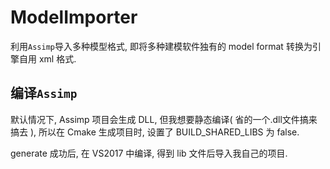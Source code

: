 # ModelImporter
利用`Assimp`导入多种模型格式, 即将多种建模软件独有的 model format 转换为引擎自用 xml 格式.

## 编译`Assimp`
默认情况下, Assimp 项目会生成 DLL, 但我想要静态编译( 省的一个.dll文件搞来搞去 ), 所以在 Cmake 生成项目时, 设置了 BUILD_SHARED_LIBS 为 false.

generate 成功后, 在 VS2017 中编译, 得到 lib 文件后导入我自己的项目.
